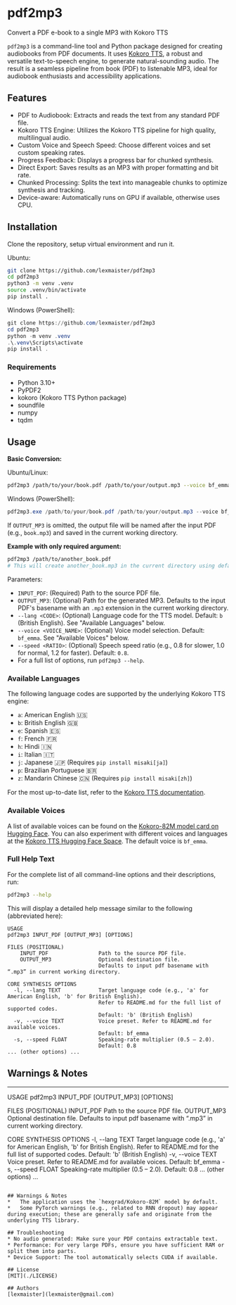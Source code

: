 # pdf2mp3
Convert a PDF e-book to a single MP3 with Kokoro TTS

`pdf2mp3` is a command-line tool and Python package designed for creating audiobooks from PDF documents. It uses [Kokoro TTS](https://huggingface.co/hexgrad/Kokoro-82M), a robust and versatile text-to-speech engine, to generate natural-sounding audio. The result is a seamless pipeline from book (PDF) to listenable MP3, ideal for audiobook enthusiasts and accessibility applications.

## Features
* PDF to Audiobook: Extracts and reads the text from any standard PDF file.
* Kokoro TTS Engine: Utilizes the Kokoro TTS pipeline for high quality, multilingual audio.
* Custom Voice and Speech Speed: Choose different voices and set custom speaking rates.
* Progress Feedback: Displays a progress bar for chunked synthesis.
* Direct Export: Saves results as an MP3 with proper formatting and bit rate.
* Chunked Processing: Splits the text into manageable chunks to optimize synthesis and tracking.
* Device-aware: Automatically runs on GPU if available, otherwise uses CPU.

## Installation
Clone the repository, setup virtual environment and run it.

Ubuntu:
```bash
git clone https://github.com/lexmaister/pdf2mp3
cd pdf2mp3
python3 -m venv .venv
source .venv/bin/activate
pip install .
```

Windows (PowerShell):
```powershell
git clone https://github.com/lexmaister/pdf2mp3
cd pdf2mp3
python -m venv .venv
.\.venv\Scripts\activate
pip install .
```

### Requirements
* Python 3.10+
* PyPDF2
* kokoro (Kokoro TTS Python package)
* soundfile
* numpy
* tqdm

## Usage

**Basic Conversion:**

Ubuntu/Linux:
```bash
pdf2mp3 /path/to/your/book.pdf /path/to/your/output.mp3 --voice bf_emma --lang b --speed 0.8
```

Windows (PowerShell):
```powershell
pdf2mp3.exe /path/to/your/book.pdf /path/to/your/output.mp3 --voice bf_emma --lang b --speed 0.8
```

If `OUTPUT_MP3` is omitted, the output file will be named after the input PDF (e.g., `book.mp3`) and saved in the current working directory.

**Example with only required argument:**
```bash
pdf2mp3 /path/to/another_book.pdf
# This will create another_book.mp3 in the current directory using default settings.
```

Parameters:
* `INPUT_PDF`: (Required) Path to the source PDF file.
* `OUTPUT_MP3`: (Optional) Path for the generated MP3. Defaults to the input PDF's basename with an `.mp3` extension in the current working directory.
* `--lang <CODE>`: (Optional) Language code for the TTS model. Default: `b` (British English). See "Available Languages" below.
* `--voice <VOICE_NAME>`: (Optional) Voice model selection. Default: `bf_emma`. See "Available Voices" below.
* `--speed <RATIO>`: (Optional) Speech speed ratio (e.g., 0.8 for slower, 1.0 for normal, 1.2 for faster). Default: `0.8`.
* For a full list of options, run `pdf2mp3 --help`.

### Available Languages

The following language codes are supported by the underlying Kokoro TTS engine:

*   `a`: American English 🇺🇸
*   `b`: British English 🇬🇧
*   `e`: Spanish 🇪🇸
*   `f`: French 🇫🇷
*   `h`: Hindi 🇮🇳
*   `i`: Italian 🇮🇹
*   `j`: Japanese 🇯🇵 (Requires `pip install misaki[ja]`)
*   `p`: Brazilian Portuguese 🇧🇷
*   `z`: Mandarin Chinese 🇨🇳 (Requires `pip install misaki[zh]`)

For the most up-to-date list, refer to the [Kokoro TTS documentation](https://github.com/hexgrad/kokoro#advanced-usage).

### Available Voices

A list of available voices can be found on the [Kokoro-82M model card on Hugging Face](https://huggingface.co/hexgrad/Kokoro-82M/tree/main/voices).
You can also experiment with different voices and languages at the [Kokoro TTS Hugging Face Space](https://hf.co/spaces/hexgrad/Kokoro-TTS).
The default voice is `bf_emma`.

### Full Help Text

For the complete list of all command-line options and their descriptions, run:
```bash
pdf2mp3 --help
```
This will display a detailed help message similar to the following (abbreviated here):
```
USAGE
pdf2mp3 INPUT_PDF [OUTPUT_MP3] [OPTIONS]

FILES (POSITIONAL)
    INPUT_PDF                Path to the source PDF file.
    OUTPUT_MP3               Optional destination file.
                             Defaults to input pdf basename with “.mp3” in current working directory.

CORE SYNTHESIS OPTIONS
  -l, --lang TEXT            Target language code (e.g., 'a' for American English, 'b' for British English).
                             Refer to README.md for the full list of supported codes.
                             Default: 'b' (British English)
  -v, --voice TEXT           Voice preset. Refer to README.md for available voices.
                             Default: bf_emma
  -s, --speed FLOAT          Speaking-rate multiplier (0.5 – 2.0).  
                             Default: 0.8
... (other options) ...
```

## Warnings & Notes
-----------------------------------------------------------------

USAGE
pdf2mp3 INPUT_PDF [OUTPUT_MP3] [OPTIONS]

FILES (POSITIONAL)
    INPUT_PDF                Path to the source PDF file.
    OUTPUT_MP3               Optional destination file.
                             Defaults to input pdf basename with “.mp3” in current working directory.

CORE SYNTHESIS OPTIONS
  -l, --lang TEXT            Target language code (e.g., 'a' for American English, 'b' for British English).
                             Refer to README.md for the full list of supported codes.
                             Default: 'b' (British English)
  -v, --voice TEXT           Voice preset. Refer to README.md for available voices.
                             Default: bf_emma
  -s, --speed FLOAT          Speaking-rate multiplier (0.5 – 2.0).
                             Default: 0.8
... (other options) ...
```

## Warnings & Notes
*   The application uses the `hexgrad/Kokoro-82M` model by default.
*   Some PyTorch warnings (e.g., related to RNN dropout) may appear during execution; these are generally safe and originate from the underlying TTS library.

## Troubleshooting
* No audio generated: Make sure your PDF contains extractable text.
* Performance: For very large PDFs, ensure you have sufficient RAM or split them into parts.
* Device Support: The tool automatically selects CUDA if available.

## License
[MIT](./LICENSE)

## Authors
[lexmaister](lexmaister@gmail.com)